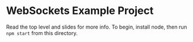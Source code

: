 WebSockets Example Project
==========================

Read the top level and slides for more info. To begin, install node, then
run `npm start` from this directory.
